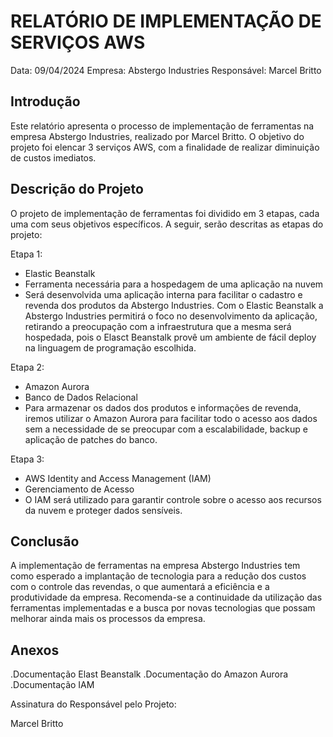 # RELATÓRIO DE IMPLEMENTAÇÃO DE SERVIÇOS AWS

Data: 09/04/2024
Empresa: Abstergo Industries 
Responsável: Marcel Britto

## Introdução
Este relatório apresenta o processo de implementação de ferramentas na empresa Abstergo Industries, realizado por Marcel Britto. O objetivo do projeto foi elencar 3 serviços AWS, com a finalidade de realizar diminuição de custos imediatos.

## Descrição do Projeto
O projeto de implementação de ferramentas foi dividido em 3 etapas, cada uma com seus objetivos específicos. A seguir, serão descritas as etapas do projeto:

Etapa 1: 
- Elastic Beanstalk
- Ferramenta necessária para a hospedagem de uma aplicação na nuvem
- Será desenvolvida uma aplicação interna para facilitar o cadastro e revenda dos produtos da Abstergo Industries. Com o Elastic Beanstalk a Abstergo Industries permitirá o foco no desenvolvimento da aplicação, retirando a preocupação com a infraestrutura que a mesma será hospedada, pois o Elasct Beanstalk provê um ambiente de fácil deploy na linguagem de programação escolhida.

Etapa 2: 
- Amazon Aurora
- Banco de Dados Relacional
- Para armazenar os dados dos produtos e informações de revenda, iremos utilizar o Amazon Aurora para facilitar todo o acesso aos dados sem a necessidade de se preocupar com a escalabilidade, backup e aplicação de patches do banco.

Etapa 3: 
- AWS Identity and Access Management (IAM)
- Gerenciamento de Acesso
- O IAM será utilizado para garantir controle sobre o acesso aos recursos da nuvem e proteger dados sensíveis.

## Conclusão
A implementação de ferramentas na empresa Abstergo Industries tem como esperado a implantação de tecnologia para a redução dos custos com o controle das revendas, o que aumentará a eficiência e a produtividade da empresa. Recomenda-se a continuidade da utilização das ferramentas implementadas e a busca por novas tecnologias que possam melhorar ainda mais os processos da empresa.

## Anexos

.Documentação Elast Beanstalk
.Documentação do Amazon Aurora
.Documentação IAM

Assinatura do Responsável pelo Projeto:

Marcel Britto
